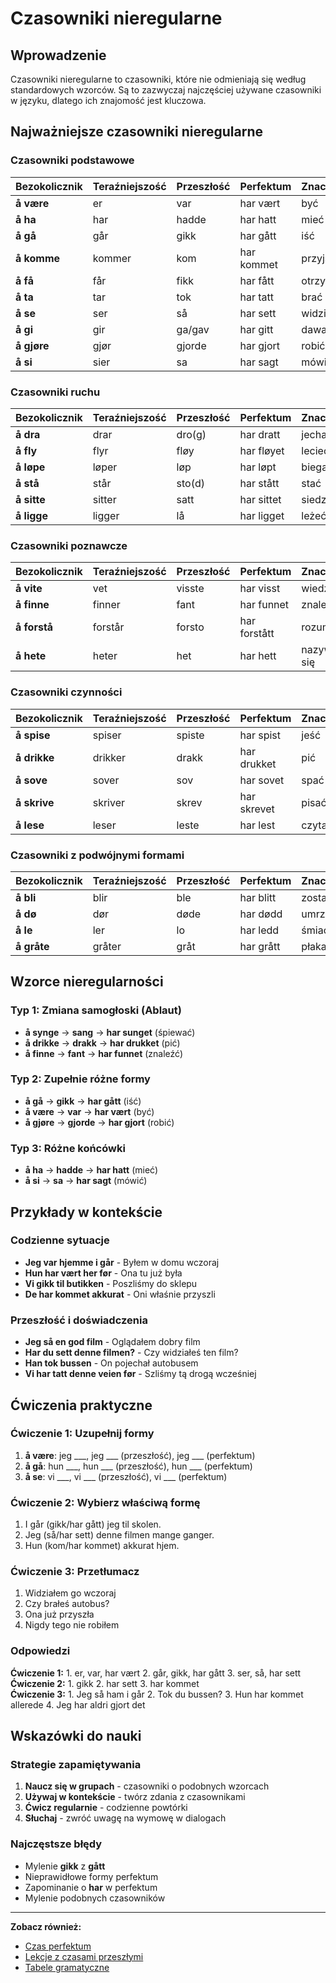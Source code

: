 # Czasowniki nieregularne

## Wprowadzenie

Czasowniki nieregularne to czasowniki, które nie odmieniają się według standardowych wzorców. Są to zazwyczaj najczęściej używane czasowniki w języku, dlatego ich znajomość jest kluczowa.

## Najważniejsze czasowniki nieregularne

### Czasowniki podstawowe

| Bezokolicznik | Teraźniejszość | Przeszłość | Perfektum | Znaczenie |
|---------------|----------------|------------|-----------|-----------|
| **å være** | er | var | har vært | być |
| **å ha** | har | hadde | har hatt | mieć |
| **å gå** | går | gikk | har gått | iść |
| **å komme** | kommer | kom | har kommet | przyjść |
| **å få** | får | fikk | har fått | otrzymać |
| **å ta** | tar | tok | har tatt | brać |
| **å se** | ser | så | har sett | widzieć |
| **å gi** | gir | ga/gav | har gitt | dawać |
| **å gjøre** | gjør | gjorde | har gjort | robić |
| **å si** | sier | sa | har sagt | mówić |

### Czasowniki ruchu

| Bezokolicznik | Teraźniejszość | Przeszłość | Perfektum | Znaczenie |
|---------------|----------------|------------|-----------|-----------|
| **å dra** | drar | dro(g) | har dratt | jechać |
| **å fly** | flyr | fløy | har fløyet | lecieć |
| **å løpe** | løper | løp | har løpt | biegać |
| **å stå** | står | sto(d) | har stått | stać |
| **å sitte** | sitter | satt | har sittet | siedzieć |
| **å ligge** | ligger | lå | har ligget | leżeć |

### Czasowniki poznawcze

| Bezokolicznik | Teraźniejszość | Przeszłość | Perfektum | Znaczenie |
|---------------|----------------|------------|-----------|-----------|
| **å vite** | vet | visste | har visst | wiedzieć |
| **å finne** | finner | fant | har funnet | znaleźć |
| **å forstå** | forstår | forsto | har forstått | rozumieć |
| **å hete** | heter | het | har hett | nazywać się |

### Czasowniki czynności

| Bezokolicznik | Teraźniejszość | Przeszłość | Perfektum | Znaczenie |
|---------------|----------------|------------|-----------|-----------|
| **å spise** | spiser | spiste | har spist | jeść |
| **å drikke** | drikker | drakk | har drukket | pić |
| **å sove** | sover | sov | har sovet | spać |
| **å skrive** | skriver | skrev | har skrevet | pisać |
| **å lese** | leser | leste | har lest | czytać |

### Czasowniki z podwójnymi formami

| Bezokolicznik | Teraźniejszość | Przeszłość | Perfektum | Znaczenie |
|---------------|----------------|------------|-----------|-----------|
| **å bli** | blir | ble | har blitt | zostać |
| **å dø** | dør | døde | har dødd | umrzeć |
| **å le** | ler | lo | har ledd | śmiać się |
| **å gråte** | gråter | gråt | har grått | płakać |

## Wzorce nieregularności

### Typ 1: Zmiana samogłoski (Ablaut)
- **å synge** → **sang** → **har sunget** (śpiewać)
- **å drikke** → **drakk** → **har drukket** (pić)
- **å finne** → **fant** → **har funnet** (znaleźć)

### Typ 2: Zupełnie różne formy
- **å gå** → **gikk** → **har gått** (iść)
- **å være** → **var** → **har vært** (być)
- **å gjøre** → **gjorde** → **har gjort** (robić)

### Typ 3: Różne końcówki
- **å ha** → **hadde** → **har hatt** (mieć)
- **å si** → **sa** → **har sagt** (mówić)

## Przykłady w kontekście

### Codzienne sytuacje
- **Jeg var hjemme i går** - Byłem w domu wczoraj
- **Hun har vært her før** - Ona tu już była
- **Vi gikk til butikken** - Poszliśmy do sklepu
- **De har kommet akkurat** - Oni właśnie przyszli

### Przeszłość i doświadczenia
- **Jeg så en god film** - Oglądałem dobry film
- **Har du sett denne filmen?** - Czy widziałeś ten film?
- **Han tok bussen** - On pojechał autobusem
- **Vi har tatt denne veien før** - Szliśmy tą drogą wcześniej

## Ćwiczenia praktyczne

### Ćwiczenie 1: Uzupełnij formy
1. **å være**: jeg ___, jeg ___ (przeszłość), jeg ___ (perfektum)
2. **å gå**: hun ___, hun ___ (przeszłość), hun ___ (perfektum)
3. **å se**: vi ___, vi ___ (przeszłość), vi ___ (perfektum)

### Ćwiczenie 2: Wybierz właściwą formę
1. I går (gikk/har gått) jeg til skolen.
2. Jeg (så/har sett) denne filmen mange ganger.
3. Hun (kom/har kommet) akkurat hjem.

### Ćwiczenie 3: Przetłumacz
1. Widziałem go wczoraj
2. Czy brałeś autobus?
3. Ona już przyszła
4. Nigdy tego nie robiłem

### Odpowiedzi
**Ćwiczenie 1:** 1. er, var, har vært 2. går, gikk, har gått 3. ser, så, har sett  
**Ćwiczenie 2:** 1. gikk 2. har sett 3. har kommet  
**Ćwiczenie 3:** 1. Jeg så ham i går 2. Tok du bussen? 3. Hun har kommet allerede 4. Jeg har aldri gjort det

## Wskazówki do nauki

### Strategie zapamiętywania
1. **Naucz się w grupach** - czasowniki o podobnych wzorcach
2. **Używaj w kontekście** - twórz zdania z czasownikami
3. **Ćwicz regularnie** - codzienne powtórki
4. **Słuchaj** - zwróć uwagę na wymowę w dialogach

### Najczęstsze błędy
- Mylenie **gikk** z **gått**
- Nieprawidłowe formy perfektum
- Zapominanie o **har** w perfektum
- Mylenie podobnych czasowników

---
**Zobacz również:**
- [Czas perfektum](czas-perfektum.md)
- [Lekcje z czasami przeszłymi](../lekcje-zaawansowane/lekcja-18.md)
- [Tabele gramatyczne](../pomocnicze/tabele-gramatyczne.md)
